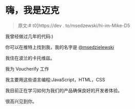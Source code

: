 # 嗨，我是迈克

> 原文:# t0]https://dev . to/msedzewski/hi-im-Mike-D5

我曾经做过几年的代码:)

你可以在推特上找到我，我的名字是 [@msedzielewski](https://dev.to/msedzielewski)

我住在波兰的卡托维兹。

我为 Voucherify 工作

我主要用这些语言编程:JavaScript，HTML，CSS

我目前正在学习如何为我们的产品确保良好的开发者体验。

很高兴见到你。